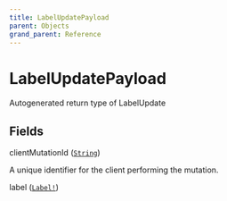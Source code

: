 ```yaml
---
title: LabelUpdatePayload
parent: Objects
grand_parent: Reference
---
```


# LabelUpdatePayload

Autogenerated return type of LabelUpdate

## Fields

<div class="field-entry ">
  <span id="clientmutationid" class="field-name anchored">clientMutationId (<code><a href="/docs/reference/scalar/string">String</a></code>)</span>

  <div class="description-wrapper">
   <p>A unique identifier for the client performing the mutation.</p>

  </div>
</div>

<div class="field-entry ">
  <span id="label" class="field-name anchored">label (<code><a href="/docs/reference/object/label">Label!</a></code>)</span>

  <div class="description-wrapper">

  </div>
</div>

